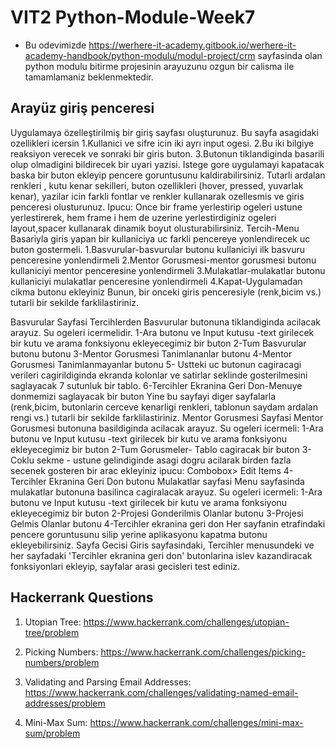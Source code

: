 # VIT2 Python-Module-Week7
* Bu odevimizde https://werhere-it-academy.gitbook.io/werhere-it-academy-handbook/python-modulu/modul-project/crm sayfasinda olan  python modulu bitirme projesinin arayuzunu ozgun bir calisma ile tamamlamaniz beklenmektedir.
  
## Arayüz giriş penceresi
Uygulamaya özelleştirilmiş bir giriş sayfası oluşturunuz.  Bu sayfa asagidaki ozellikleri icersin
1.Kullanici ve sifre icin iki ayrı input ogesi.
2.Bu iki bilgiye reaksiyon verecek ve sonraki bir giris buton.
3.Butonun tiklandiginda basarili olup olmadigini bildirecek bir uyari yazisi.
Istege gore uygulamayi kapatacak baska bir buton ekleyip pencere goruntusunu kaldirabilirsiniz.
Tutarli ardalan renkleri , kutu kenar sekilleri, buton ozellikleri (hover, pressed, yuvarlak kenar), yazilar icin farkli fontlar ve renkler kullanarak ozellesmis ve  giris penceresi olusturunuz.
Ipucu: Once bir frame yerlestirip ogeleri ustune yerlestirerek, hem frame i hem de uzerine yerlestirdiginiz ogeleri layout,spacer kullanarak dinamik boyut olusturabilirsiniz.
Tercih-Menu
Basariyla giris yapan bir kullaniciya uc farkli pencereye yonlendirecek uc buton gostermeli.
1.Basvurular-basvurular butonu kullaniciyi ilk basvuru penceresine yonlendirmeli
2.Mentor Gorusmesi-mentor gorusmesi butonu kullaniciyi mentor penceresine yonlendirmeli
3.Mulakatlar-mulakatlar butonu kullaniciyi mulakatlar penceresine yonlendirmeli
4.Kapat-Uygulamadan cikma butonu ekleyiniz
Bunun, bir onceki giris penceresiyle (renk,bicim vs.) tutarli bir sekilde farklilastiriniz. 

Basvurular Sayfasi
Tercihlerden Basvurular butonuna tiklandiginda acilacak arayuz. Su ogeleri icermelidir.
1-Ara butonu ve Input kutusu -text girilecek bir kutu ve arama fonksiyonu ekleyecegimiz bir buton
2-Tum Basvurular butonu butonu
3-Mentor Gorusmesi Tanimlananlar butonu
4-Mentor Gorusmesi Tanimlanmayanlar butonu
5- Ustteki uc butonun cagiracagi verileri cagirildiginda ekranda kolonlar ve satirlar seklinde gosterilmesini saglayacak 7 sutunluk bir tablo. 
6-Tercihler Ekranina Geri Don-Menuye donmemizi saglayacak bir buton 
Yine bu sayfayi diger sayfalarla (renk,bicim, butonlarin cerceve kenarligi renkleri, tablonun saydam ardalan rengi vs.) tutarli bir sekilde farklilastiriniz. 
Mentor Gorusmesi Sayfasi
Mentor Gorusmesi butonuna basildiginda acilacak arayuz. Su ogeleri icermeli:
1-Ara butonu ve Input kutusu -text girilecek bir kutu ve arama fonksiyonu ekleyecegimiz bir buton
2-Tum Gorusmeler- Tablo cagiracak bir buton
3-Coklu sekme - ustune gelindiginde asagi dogru acilarak birden fazla secenek gosteren bir arac ekleyiniz
ipucu: Combobox> Edit Items
4-Tercihler Ekranina Geri Don butonu
Mulakatlar sayfasi
Menu sayfasinda mulakatlar butonuna basilinca cagiralacak arayuz. Su ogeleri icermeli:
1-Ara butonu ve Input kutusu -text girilecek bir kutu ve arama fonksiyonu ekleyecegimiz bir buton
2-Projesi Gonderilmis Olanlar butonu
3-Projesi Gelmis Olanlar butonu
4-Tercihler ekranina geri don
Her sayfanin etrafindaki pencere goruntusunu silip yerine aplikasyonu kapatma butonu ekleyebilirsiniz.
Sayfa Gecisi
Giris sayfasindaki, Tercihler menusundeki ve her sayfadaki 'Tercihler ekranina geri don' butonlarina islev kazandiracak fonksiyonlari ekleyip, sayfalar arasi gecisleri test ediniz.
## Hackerrank Questions

1. Utopian Tree: https://www.hackerrank.com/challenges/utopian-tree/problem

2. Picking Numbers: https://www.hackerrank.com/challenges/picking-numbers/problem

3. Validating and Parsing Email Addresses: https://www.hackerrank.com/challenges/validating-named-email-addresses/problem

4. Mini-Max Sum: https://www.hackerrank.com/challenges/mini-max-sum/problem
